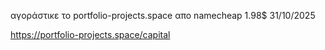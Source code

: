 αγοράστικε το portfolio-projects.space απο namecheap 1.98$ 31/10/2025

https://portfolio-projects.space/capital